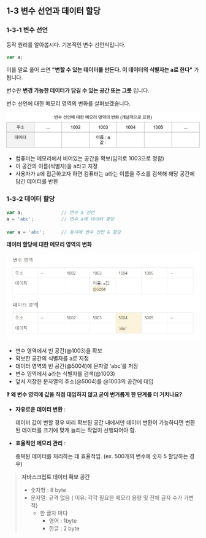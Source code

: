 ## 1-3 변수 선언과 데이터 할당

### 1-3-1 변수 선언

동작 원리를 알아봅시다. 기본적인 변수 선언식입니다. 

```javascript
var a;
```

이를 말로 풀어 쓰면 **"변할 수 있는 데이터를 만든다. 이 데이터의 식별자는 a로 한다"** 가 됩니다.

변수란 **변경 가능한 데이터가 담길 수 있는 공간 또는 그릇** 입니다.

변수 선언에 대한 메모리 영역의 변화를 살펴보겠습니다.

![img](/img/data_type/1-16683405202948.png)

- 컴퓨터는 메모리에서 비어있는 공간을 확보(임의로 1003으로 정함)
- 이 공간의 이름(식별자)을 a라고 지정
- 사용자가 a에 접근하고자 하면 컴퓨터는 a라는 이름을 주소를 검색해 해당 공간에 담긴 데이터를 반환



### 1-3-2 데이터 할당

```javascript
var a;			    // 변수 a 선언
a = 'abc';			// 변수 a에 데이터 할당

var a = 'abc';  	// 동시에 변수 선언 & 할당
```

**데이터 할당에 대한 메모리 영역의 변화**

![image-20221113220729544](/img/data_type/image-20221113220729544.png)

- 변수 영역에서 빈 공간(@1003)을 확보
- 확보한 공간의 식별자를 a로 지정
- 데이터 영역의 빈 공간(@5004)에 문자열 ‘abc’를 저장
- 변수 영역에서 a라는 식별자를 검색(@1003)
- 앞서 저장한 문자열의 주소(@5004)를 @1003의 공간에 대입



**❓ 왜 변수 영역에 값을 직접 대입하지 않고 굳이 번거롭게 한 단계를 더 거치나요?**

- **자유로운 데이터 변환** : 

  데이터 값이 변할 경우 미리 확보된 공간 내에서만 데이터 변환이 가능하다면 변환된 데이터를 크기에 맞게 늘리는 작업이 선행되어야 함.

- **효율적인 메모리 관리** : 

  중복된 데이터를 처리하는 데 효율적임. (ex. 500개의 변수에 숫자 5 할당하는 경우)

> **자바스크립트 데이터 확보 공간**
>
> - 숫자형 : 8 byte
> - 문자열: 규격 없음 ( 이유: 각각 필요한 메모리 용량 및 전체 글자 수가 가변적)
>   - 한 글자 마다
>     - 영어 : 1byte
>     - 한글 : 2 byte